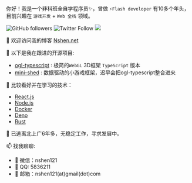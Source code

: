 你好！我是一个非科班全自学程序员✨，曾做 `⚡Flash developer`  有10多个年头，目前兴趣在 `游戏开发` + `Web 全栈` 领域。

![GitHub followers](https://img.shields.io/github/followers/nshen?label=Follow%20me%EF%BC%81&style=social)
![Twitter Follow](https://img.shields.io/twitter/follow/nshen121?style=social)
[![](https://img.shields.io/badge/weibo-@nshen121-lightgrey.svg)](https://weibo.com/nshen121)

👋 欢迎访问我的博客  [ Nshen.net](https://nshen.net/)

🔭 以下是我在跟进的开源项目:

  - [ogl-typescript](https://github.com/nshen/ogl-typescript) : 极简的`WebGL` 3D框架 `TypeScript` 版本
  - [mini-shed](https://github.com/nshen/mini-shed) : 数据驱动的小游戏框架，迟早会把ogl-typescript整合进来

🌱 比较看好并在学习的技术：

  - [React.js](https://reactjs.org/)
  - [Node.js](https://nodejs.org/)
  - [Docker](https://www.docker.com/)
  - [Deno](https://deno.land/)
  - [Rust](https://www.rust-lang.org/)


🤔 已逃离北上广6年多，无稳定工作，寻求发展中。

📫 找我聊聊:

- 💬 微信：nshen121
- 💬 QQ: 5836211
- 💬 邮箱：nshen121(at)gmail(dot)com




